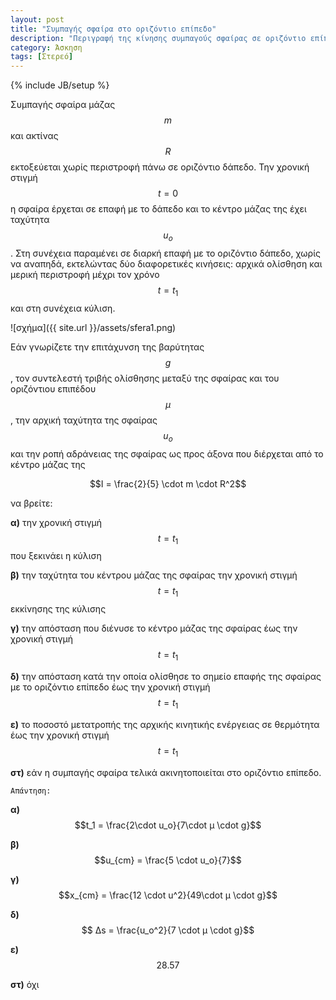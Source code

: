 ```yaml
---
layout: post
title: "Συμπαγής σφαίρα στο οριζόντιο επίπεδο"
description: "Περιγραφή της κίνησης συμπαγούς σφαίρας σε οριζόντιο επίπεδο"
category: Άσκηση
tags: [Στερεό]
---
```

{% include JB/setup %}

Συμπαγής σφαίρα μάζας $$m$$ και ακτίνας $$R$$ εκτοξεύεται χωρίς περιστροφή πάνω σε οριζόντιο δάπεδο. Την χρονική στιγμή $$t=0$$ η σφαίρα έρχεται σε επαφή με το δάπεδο και το κέντρο μάζας της έχει ταχύτητα $$u_o$$. Στη συνέχεια παραμένει σε διαρκή επαφή με το οριζόντιο δάπεδο, χωρίς να αναπηδά, εκτελώντας δύο διαφορετικές κινήσεις:
αρχικά ολίσθηση και μερική περιστροφή μέχρι τον χρόνο $$t = t_1$$ και στη συνέχεια κύλιση. 

![σχήμα]({{ site.url }}/assets/sfera1.png) 

Εάν γνωρίζετε την επιτάχυνση της βαρύτητας $$g$$, τον συντελεστή τριβής ολίσθησης μεταξύ της σφαίρας και του οριζόντιου επιπέδου 
$$μ$$, την αρχική ταχύτητα της σφαίρας $$u_o$$ και την ροπή αδράνειας της σφαίρας ως προς άξονα που διέρχεται από το κέντρο μάζας της 

$$Ι = \frac{2}{5} \cdot m \cdot R^2$$ 

να βρείτε:


**α)** την χρονική στιγμή $$t = t_1$$ που ξεκινάει η κύλιση


**β)** την ταχύτητα του κέντρου μάζας της σφαίρας την χρονική στιγμή $$t = t_1$$ εκκίνησης της κύλισης


**γ)** την απόσταση που διένυσε το κέντρο μάζας της σφαίρας έως την χρονική στιγμή $$t = t_1$$


**δ)** την απόσταση κατά την οποία ολίσθησε το σημείο επαφής της σφαίρας με το οριζόντιο επίπεδο έως την χρονική στιγμή $$t = t_1$$


**ε)** το ποσοστό μετατροπής της αρχικής κινητικής ενέργειας σε θερμότητα έως την χρονική στιγμή $$t = t_1$$ 


**στ)** εάν η συμπαγής σφαίρα τελικά ακινητοποιείται στο οριζόντιο επίπεδο. 


`Απάντηση:`


**α)** $$t_1 = \frac{2\cdot u_o}{7\cdot μ \cdot g}$$


**β)** $$u_{cm} = \frac{5 \cdot u_o}{7}$$


**γ)** $$x_{cm} = \frac{12 \cdot u^2}{49\cdot μ \cdot g}$$


**δ)** $$ Δs = \frac{u_o^2}{7 \cdot μ \cdot g}$$


**ε)** $$28.57%$$


**στ)** όχι